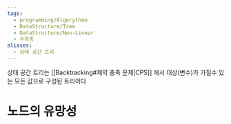 ```yaml
---
tags:
  - programming/Algorythem
  - DataStructure/Tree
  - DataStructure/Non-Linear
  - 수정중
aliases:
  - 상태 공간 트리
---
```

상태 공간 트리는 [[Backtracking#제약 충족 문제|CPS]] 에서 대상(변수)가 가질수 있는 모든 값으로 구성된 트리이다
# 노드의 유망성
